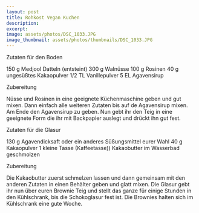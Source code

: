 ```yaml
---
layout: post
title: Rohkost Vegan Kuchen
description: 
excerpt: 
image: assets/photos/DSC_1033.JPG
image_thumbnail: assets/photos/thumbnails/DSC_1033.JPG
---
```


Zutaten für den Boden
  
  150 g Medjool Datteln (entsteint)
  300 g Walnüsse
  100 g Rosinen
  40 g ungesüßtes Kakaopulver
  1/2 TL Vanillepulver
  5 EL Agavensirup

Zubereitung

  Nüsse und Rosinen in eine geeignete Küchenmaschine geben und gut mixen. 
  Dann einfach alle weiteren Zutaten bis auf de Agavensirup mixen. Am Ende den Agavensirup zu geben.
  Nun gebt ihr den Teig in eine geeignete Form die ihr mit Backpapier auslegt und drückt ihn gut fest.

Zutaten für die Glasur

  130 g Agavendicksaft oder ein anderes Süßungsmittel eurer Wahl
  40 g Kakaopulver
  1 kleine Tasse (Kaffeetasse)) Kakaobutter im Wasserbad geschmolzen

Zubereitung
    
  Die Kakaobutter zuerst schmelzen lassen und dann gemeinsam mit den anderen Zutaten in einen Behälter geben und glatt mixen.
  Die Glasur gebt ihr nun über euren Brownie Teig und stellt das ganze für einige Stunden in den Kühlschrank,
  bis die Schokoglasur fest ist. Die Brownies halten sich im Kühlschrank eine gute Woche.